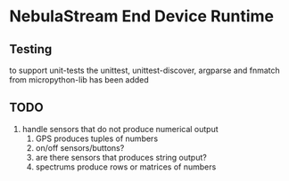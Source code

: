 # NebulaStream End Device Runtime

## Testing
to support unit-tests the unittest, unittest-discover, argparse and fnmatch from micropython-lib has been added


## TODO

1. handle sensors that do not produce numerical output
   1. GPS produces tuples of numbers
   2. on/off sensors/buttons?
   3. are there sensors that produces string output?
   4. spectrums produce rows or matrices of numbers